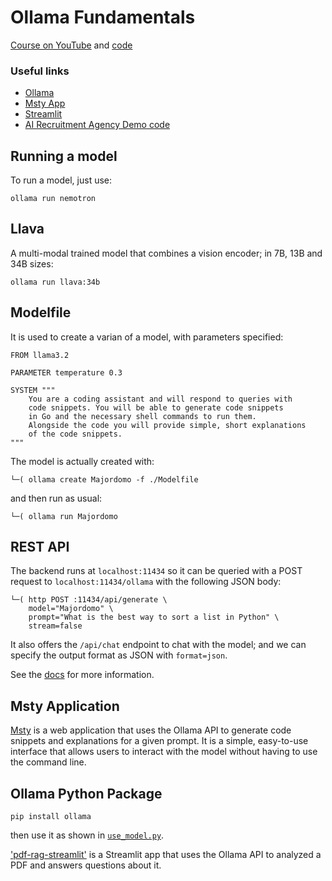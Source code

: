 # Ollama Fundamentals
[Course on YouTube](https://youtu.be/GWB9ApTPTv4) and 
[code](https://github.com/pdichone/ollama-fundamentals)

### Useful links
- [Ollama](https://ollama.com/)
- [Msty App](https://msty.app)
- [Streamlit](https://streamlit.io)
- [AI Recruitment Agency Demo code](https://github.com/pdichone/swarm-writer-agents/tree/main/ai-recruiter-agency)

## Running a model
To run a model, just use:
```shell
ollama run nemotron
```

## Llava
A multi-modal trained model that combines a vision encoder; in 7B, 13B and 34B sizes:

```shell
ollama run llava:34b
```

## Modelfile
It is used to create a varian of a model, with parameters specified:

```model
FROM llama3.2

PARAMETER temperature 0.3

SYSTEM """
    You are a coding assistant and will respond to queries with
    code snippets. You will be able to generate code snippets
    in Go and the necessary shell commands to run them.
    Alongside the code you will provide simple, short explanations
    of the code snippets.
"""
```

The model is actually created with:
```shell
└─( ollama create Majordomo -f ./Modelfile
```
and then run as usual:
```shell
└─( ollama run Majordomo
```

## REST API
The backend runs at `localhost:11434` so it can be queried with a POST request to `localhost:11434/ollama` with the following JSON body:
```shell
└─( http POST :11434/api/generate \
    model="Majordomo" \
    prompt="What is the best way to sort a list in Python" \
    stream=false
```
It also offers the `/api/chat` endpoint to chat with the model; and we can specify the output format
as JSON with `format=json`.

See the [docs](https://github.com/ollama/docs/api.md) for more information.

## Msty Application

[Msty](https://msty.app) is a web application that uses the Ollama API to generate code snippets and explanations for a given prompt. It is a simple, easy-to-use interface 
that allows users to interact with the model without having to use the command line.

## Ollama Python Package

```shell
pip install ollama
```
then use it as shown in [`use_model.py`](examples/use_model.py_model.py).

['pdf-rag-streamlit'](examples/pdf-rag-streamlit.pyeamlit.py) is a Streamlit app that uses the Ollama API to 
analyzed a PDF and answers questions about it.
